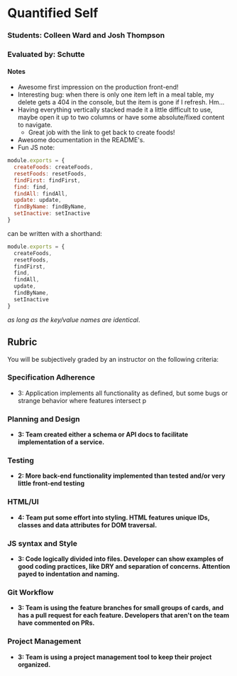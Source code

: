 # Quantified Self

### Students: Colleen Ward and Josh Thompson

### Evaluated by: Schutte

#### Notes

* Awesome first impression on the production front-end!
* Interesting bug: when there is only one item left in a meal table, my delete
  gets a 404 in the console, but the item is gone if I refresh. Hm...
* Having everything vertically stacked made it a little difficult to use, maybe
  open it up to two columns or have some absolute/fixed content to navigate.
  * Great job with the link to get back to create foods!
* Awesome documentation in the README's.
* Fun JS note:
```js
module.exports = {
  createFoods: createFoods,
  resetFoods: resetFoods,
  findFirst: findFirst,
  find: find,
  findAll: findAll,
  update: update,
  findByName: findByName,
  setInactive: setInactive
}
```

can be written with a shorthand:

```js
module.exports = {
  createFoods,
  resetFoods,
  findFirst,
  find,
  findAll,
  update,
  findByName,
  setInactive
}
```

*as long as the key/value names are identical*.

## Rubric

You will be subjectively graded by an instructor on the following criteria:

### Specification Adherence

- 3: Application implements all functionality as defined, but some bugs or strange behavior where features intersect
p
### Planning and Design

- **3: Team created either a schema or API docs to facilitate implementation of a service.**

### Testing

- **2: More back-end functionality implemented than tested and/or very little front-end testing**

### HTML/UI

- **4: Team put some effort into styling. HTML features unique IDs, classes and data attributes for DOM traversal.**

### JS syntax and Style

- **3: Code logically divided into files. Developer can show examples of good coding practices, like DRY and separation of concerns. Attention payed to indentation and naming.**

### Git Workflow

- **3: Team is using the feature branches for small groups of cards, and has a pull request for each feature. Developers that aren't on the team have commented on PRs.**

### Project Management

- **3: Team is using a project management tool to keep their project
  organized.**

